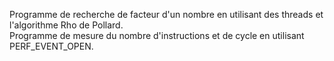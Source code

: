 Programme de recherche de facteur d'un nombre en utilisant des threads et l'algorithme Rho de Pollard. <br>
Programme de mesure du nombre d'instructions et de cycle en utilisant PERF_EVENT_OPEN. <br>
